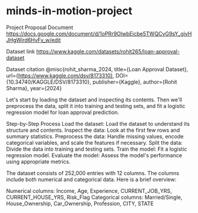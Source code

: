 # minds-in-motion-project

Project Proposal Document
https://docs.google.com/document/d/1oPRr9OlwbEjcbe5TWQCvG9sY_givHJHgWird6HvFv_w/edit

Dataset link
 https://www.kaggle.com/datasets/rohit265/loan-approval-dataset

Dataset citation
@misc{rohit_sharma_2024,
	title={Loan Approval Dataset},
	url={https://www.kaggle.com/dsv/8173310},
	DOI={10.34740/KAGGLE/DSV/8173310},
	publisher={Kaggle},
	author={Rohit Sharma},
	year={2024}


Let's start by loading the dataset and inspecting its contents. Then we'll preprocess the data, split it into training and testing sets, and fit a logistic regression model for loan approval prediction.

Step-by-Step Process
Load the dataset: Load the dataset to understand its structure and contents.
Inspect the data: Look at the first few rows and summary statistics.
Preprocess the data: Handle missing values, encode categorical variables, and scale the features if necessary.
Split the data: Divide the data into training and testing sets.
Train the model: Fit a logistic regression model.
Evaluate the model: Assess the model's performance using appropriate metrics.

The dataset consists of 252,000 entries with 12 columns. The columns include both numerical and categorical data. Here is a brief overview:

Numerical columns: Income, Age, Experience, CURRENT_JOB_YRS, CURRENT_HOUSE_YRS, Risk_Flag
Categorical columns: Married/Single, House_Ownership, Car_Ownership, Profession, CITY, STATE

